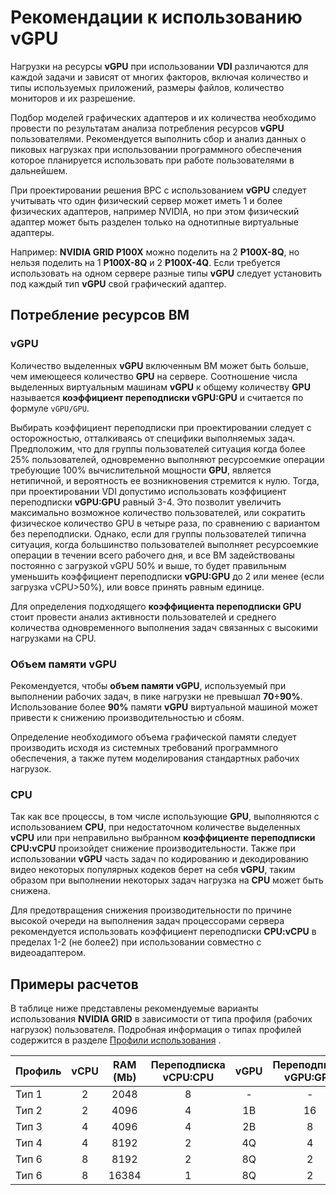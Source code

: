 # Рекомендации к использованию vGPU

Нагрузки на ресурсы **vGPU** при использовании **VDI** различаются для каждой задачи и зависят от многих факторов, включая количество и типы используемых приложений, размеры файлов, количество мониторов и их разрешение.

Подбор моделей графических адаптеров и их количества необходимо провести по результатам анализа потребления ресурсов **vGPU** пользователями. Рекомендуется выполнить сбор и анализ данных о пиковых нагрузках при использовании программного обеспечения которое планируется использовать при работе пользователями в дальнейшем.

При проектировании решения ВРС с использованием **vGPU** следует учитывать что один физический сервер может иметь 1 и более физических адаптеров, например NVIDIA, но при этом физический адаптер может быть разделен только на однотипные виртуальные адаптеры.

Например: **NVIDIA GRID P100X** можно поделить на 2 **P100X-8Q**, но нельзя поделить на 1 **P100X-8Q** и 2 **P100X-4Q**. Если требуется использовать на одном сервере разные типы **vGPU** следует установить под каждый тип **vGPU** свой графический адаптер.

## Потребление ресурсов ВМ

### vGPU

Количество выделенных **vGPU** включенным ВМ может быть больше, чем имеющееся количество **GPU** на сервере. Соотношение числа выделенных виртуальным машинам **vGPU** к общему количеству **GPU** называется **коэффициент переподписки vGPU:GPU** и считается по формуле ```vGPU/GPU```. 

Выбирать коэффициент переподписки при проектировании следует с осторожностью, отталкиваясь от специфики выполняемых задач.
Предположим, что для группы пользователей ситуация когда более 25% пользователей, одновременно выполняют ресурсоемкие операции требующие 100% вычислительной мощности **GPU**, является нетипичной, и вероятность ее возникновения стремится к нулю. Тогда, при проектировании VDI допустимо использовать коэффициент переподписки **vGPU:GPU** равный 3-4. Это позволит увеличить максимально возможное количество пользователей, или сократить физическое количество GPU в четыре раза, по сравнению с вариантом без  переподписки. 
Однако, если для группы пользователей типична ситуация, когда большинство пользователей выполняет ресурсоемкие операции в течении всего рабочего дня, и все ВМ задействованы постоянно с загрузкой vGPU 50% и выше, то будет правильным уменьшить коэффициент переподписки **vGPU:GPU** до 2 или менее (если загрузка vCPU>50%), или вовсе принять равным единице. 

Для определения подходящего **коэффициента переподписки GPU** стоит провести анализ активности пользователей и среднего количества одновременного выполнения задач связанных с высокими нагрузками на CPU. 

### Объем памяти vGPU

Рекомендуется, чтобы **объем памяти vGPU**, используемый при выполнении рабочих задач, в пике нагрузки не превышал **70÷90%**. Использование более **90%** памяти **vGPU** виртуальной машиной может привести к снижению производительностью и сбоям.

Определение необходимого объема графической памяти следует производить исходя из системных требований программного обеспечения, а также путем моделирования стандартных рабочих нагрузок. 

### CPU

Так как все процессы, в том числе использующие **GPU**, выполняются с использованием **CPU**, при недостаточном количестве выделенных **vCPU** или при неправильно выбранном **коэффициенте переподписки CPU:vCPU** произойдет снижение производительности. Также при использовании **vGPU** часть задач по кодированию и декодированию видео некоторых популярных кодеков берет на себя **vGPU**, таким образом при выполнении некоторых задач нагрузка на **CPU** может быть снижена.

Для предотвращения снижения производительности по причине высокой очереди на выполнения задач процессорами сервера рекомендуется использовать коэффициент переподписки **CPU:vCPU** в пределах 1-2 (не более2) при использовании совместно с видеоадаптером.

##  Примеры расчетов

В таблице ниже представлены рекомендуемые варианты использования **NVIDIA GRID** в зависимости от типа профиля (рабочих нагрузок) пользователя. Подробная информация о типах профилей содержится в разделе [Профили использования](profiles.md) .

| Профиль                | vCPU | RAM (Mb) | Переподписка vCPU:CPU | vGPU |Переподписка vGPU:GPU |
|:-----------------------|:----:| :-------:|:---------------------:|:----:|:--------------------:|
| Тип 1                  | 2    | 2048     | 8                     |  -   | -                    |
| Тип 2                  | 2    | 4096     | 4                     | 1B   | 16                   |
| Тип 3                  | 4    | 4096     | 4                     | 2B   | 8                    |
| Тип 4                  | 4    | 8192     | 2                     | 4Q   | 4                    |
| Тип 6                  | 8    | 8192     | 2                     | 8Q   | 2                    |
| Тип 6                  | 8    | 16384    | 1                     | 8Q   | 2                    |
